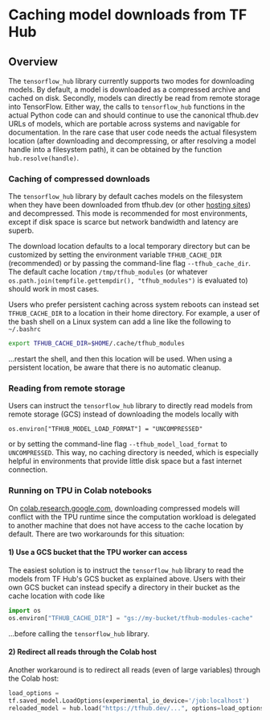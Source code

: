 <!--* freshness: { owner: 'wgierke' reviewed: '2021-07-28' } *-->

# Caching model downloads from TF Hub

## Overview

The `tensorflow_hub` library currently supports two modes for downloading
models. By default, a model is downloaded as a compressed archive and cached on
disk. Secondly, models can directly be read from remote storage into TensorFlow.
Either way, the calls to `tensorflow_hub` functions in the actual Python code
can and should continue to use the canonical tfhub.dev URLs of models, which are
portable across systems and navigable for documentation. In the rare case that
user code needs the actual filesystem location (after downloading  and
decompressing, or after resolving a model handle into a filesystem path),
it can be obtained by the function `hub.resolve(handle)`.

### Caching of compressed downloads

The `tensorflow_hub` library by default caches models on the filesystem when
they have been downloaded from tfhub.dev (or other [hosting sites](hosting.md))
and decompressed. This mode is recommended for most environments, except if disk
space is scarce but network bandwidth and latency are superb.

The download location defaults to a local temporary directory but can be
customized by setting the environment variable `TFHUB_CACHE_DIR` (recommended)
or by passing the command-line flag `--tfhub_cache_dir`. The default cache
location `/tmp/tfhub_modules` (or whatever `os.path.join(tempfile.gettempdir(),
"tfhub_modules")` is evaluated to) should work in most cases.

Users who prefer persistent caching across system reboots can instead set
`TFHUB_CACHE_DIR` to a location in their home directory. For example, a user of
the bash shell on a Linux system can add a line like the following to
`~/.bashrc`

```bash
export TFHUB_CACHE_DIR=$HOME/.cache/tfhub_modules
```

...restart the shell, and then this location will be used. When using a
persistent location, be aware that there is no automatic cleanup.

### Reading from remote storage

Users can instruct the `tensorflow_hub` library to directly read models from
remote storage (GCS) instead of downloading the models locally with

```shell
os.environ["TFHUB_MODEL_LOAD_FORMAT"] = "UNCOMPRESSED"
```

or by setting the command-line flag `--tfhub_model_load_format` to
`UNCOMPRESSED`. This way, no caching directory is needed, which is especially
helpful in environments that provide little disk space but a fast internet
connection.

### Running on TPU in Colab notebooks

On [colab.research.google.com](https://colab.research.google.com), downloading
compressed models will conflict with the TPU runtime since the computation
workload is delegated to another machine that does not have access to the cache
location by default. There are two workarounds for this situation:

#### 1) Use a GCS bucket that the TPU worker can access

The easiest solution is to instruct the `tensorflow_hub` library to read the
models from TF Hub's GCS bucket as explained above. Users with their own GCS
bucket can instead specify a directory in their bucket as the cache location
with code like

```python
import os
os.environ["TFHUB_CACHE_DIR"] = "gs://my-bucket/tfhub-modules-cache"
```

...before calling the `tensorflow_hub` library.

#### 2) Redirect all reads through the Colab host

Another workaround is to redirect all reads (even of large variables) through
the Colab host:

```python
load_options =
tf.saved_model.LoadOptions(experimental_io_device='/job:localhost')
reloaded_model = hub.load("https://tfhub.dev/...", options=load_options)
```
